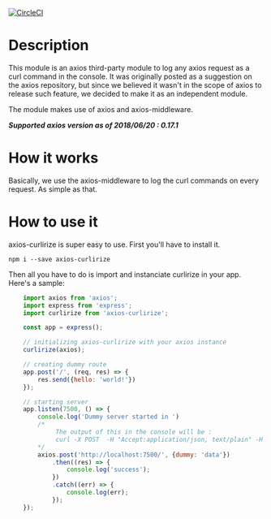 [![CircleCI](https://circleci.com/gh/augmnt/axios-curlirize/tree/master.svg?style=svg)](https://circleci.com/gh/augmnt/axios-curlirize/tree/master)

# Description
This module is an axios third-party module to log any axios request as a curl command in the console. It was originally posted as a suggestion on the axios repository, but since we believed it wasn't in the scope of axios to release such feature, we decided to make it as an independent module.

The module makes use of axios and axios-middleware.

**_Supported axios version as of 2018/06/20 : 0.17.1_**

# How it works
Basically, we use the axios-middleware to log the curl commands on every request. As simple as that.

# How to use it
axios-curlirize is super easy to use. First you'll have to install it.
```shell
npm i --save axios-curlirize
```
Then all you have to do is import and instanciate curlirize in your app. Here's a sample:

```javascript
    import axios from 'axios';
    import express from 'express';
    import curlirize from 'axios-curlirize';

    const app = express();

    // initializing axios-curlirize with your axios instance
    curlirize(axios);

    // creating dummy route
    app.post('/', (req, res) => {
        res.send({hello: 'world!'})
    });

    // starting server
    app.listen(7500, () => {
        console.log('Dummy server started in ')
        /*
             The output of this in the console will be :
             curl -X POST  -H "Accept:application/json, text/plain" -H "Content-Type:application/json;charset=utf-8" --data "{\"dummy\":\"data\"}" http://localhost:7500/
        */
        axios.post('http://localhost:7500/', {dummy: 'data'})
            .then((res) => {
                console.log('success');
            })
            .catch((err) => {
                console.log(err);
            });
    });    
```
